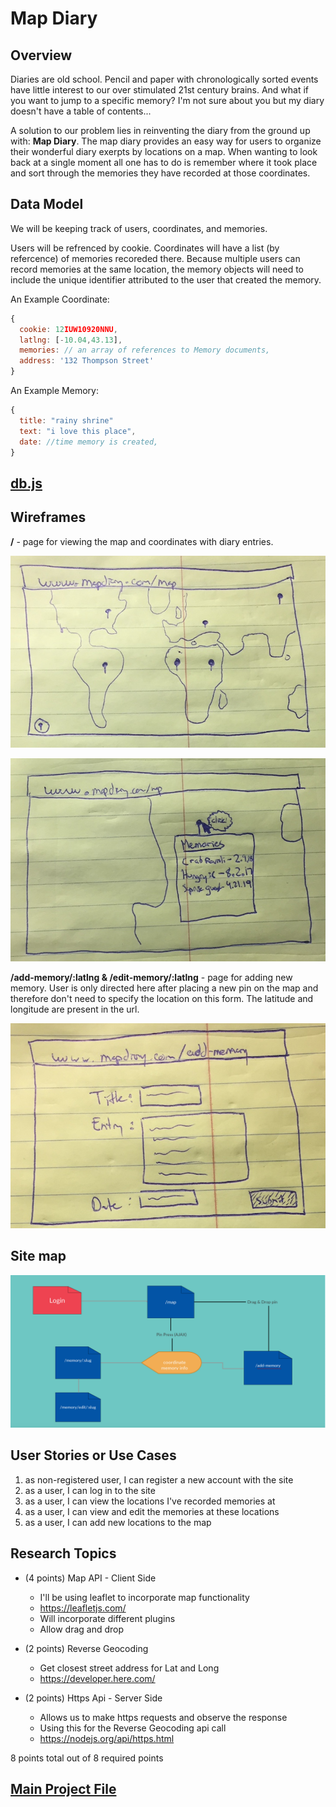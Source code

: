 
# Map Diary 

## Overview


Diaries are old school. Pencil and paper with chronologically sorted events have little interest to our over stimulated 21st century brains. And what if you want to jump to a specific memory? I'm not sure about you but my diary doesn't have a table of contents...

A solution to our problem lies in reinventing the diary from the ground up with: __Map Diary__.
The map diary provides an easy way for users to organize their wonderful diary exerpts by locations on a map. When wanting to look back at a single moment all one has to do is remember where it took place and sort through the memories they have recorded at those coordinates. 


## Data Model

We will be keeping track of users, coordinates, and memories. 

Users will be refrenced by cookie.
Coordinates will have a list (by refercence) of memories recoreded there. Because multiple users can record memories at the same location, the memory objects will need to include the unique identifier attributed to the user that created the memory. 




An Example Coordinate:

```javascript
{
  cookie: 12IUW10920NNU,
  latlng: [-10.04,43.13],
  memories: // an array of references to Memory documents,
  address: '132 Thompson Street'
}
```
An Example Memory:

```javascript
{
  title: "rainy shrine"
  text: "i love this place",
  date: //time memory is created,
}
```


## [db.js](src/db.js) 


## Wireframes


__/__ - page for viewing the map and coordinates with diary entries.

![Big Map](documentation/big_map.JPG)

![Coordinates enum](documentation/coord_enum.JPG)

__/add-memory/:latlng & /edit-memory/:latlng__ - page for adding new memory. User is only directed here after placing a new pin on the map and therefore don't need to specify the location on this form. The latitude and longitude are present in the url. 

![Add Memory](documentation/add_mem.JPG)


## Site map

![Site Map](documentation/SiteMap.png)

## User Stories or Use Cases

1. as non-registered user, I can register a new account with the site
2. as a user, I can log in to the site
3. as a user, I can view the locations I've recorded memories at
4. as a user, I can view and edit the memories at these locations
5. as a user, I can add new locations to the map

## Research Topics


* (4 points) Map API - Client Side
    * I'll be using leaflet to incorporate map functionality
    * https://leafletjs.com/
    * Will incorporate different plugins
    * Allow drag and drop
    
* (2 points) Reverse Geocoding
    * Get closest street address for Lat and Long
    * https://developer.here.com/

* (2 points) Https Api - Server Side
    * Allows us to make https requests and observe the response
    * Using this for the Reverse Geocoding api call
    * https://nodejs.org/api/https.html


8 points total out of 8 required points


## [Main Project File](src/app.js) 



